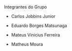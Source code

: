 Integrantes do Grupo

- Carlos Jobbins Junior 

- Eduardo Borges Matsunaga

- Mateus Vinicius Ferreira

- Matheus Moura